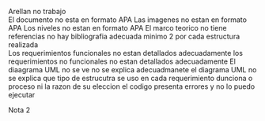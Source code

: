 Arellan no trabajo  
El documento no esta en formato APA
Las imagenes no estan en formato APA
Los niveles no estan en formato APA
El marco teorico no tiene referencias no hay bibliografia adecuada minimo 2 por cada estructura realizada  
Los requerimientos funcionales no estan detallados adecuadamente
los requerimientos no funcionales no estan detallados adecuadamente
El diaagrama UML  no se ve
no se explica adecuadmanete el diagrama UML
no se explica que tipo de estrucutra se uso en cada requerimiento dunciona o proceso ni la razon de su eleccion 
el codigo presenta errores y no lo puedo ejecutar

Nota 2
